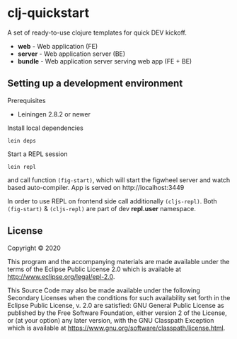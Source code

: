 # clj-quickstart

A set of ready-to-use clojure templates for quick DEV kickoff.
 
* **web** - Web application (FE)
* **server** - Web application server (BE)
* **bundle** - Web application server serving web app (FE + BE)

## Setting up a development environment

Prerequisites
- Leiningen 2.8.2 or newer

Install local dependencies

```
lein deps
```

Start a REPL session

```
lein repl
```

and call function `(fig-start)`, which will start the figwheel server and watch based auto-compiler. App is served on http://localhost:3449

In order to use REPL on frontend side call additionally `(cljs-repl)`. Both `(fig-start)` & `(cljs-repl)` are
part of dev **repl.user** namespace.

## License

Copyright © 2020

This program and the accompanying materials are made available under the
terms of the Eclipse Public License 2.0 which is available at
http://www.eclipse.org/legal/epl-2.0.

This Source Code may also be made available under the following Secondary
Licenses when the conditions for such availability set forth in the Eclipse
Public License, v. 2.0 are satisfied: GNU General Public License as published by
the Free Software Foundation, either version 2 of the License, or (at your
option) any later version, with the GNU Classpath Exception which is available
at https://www.gnu.org/software/classpath/license.html.
